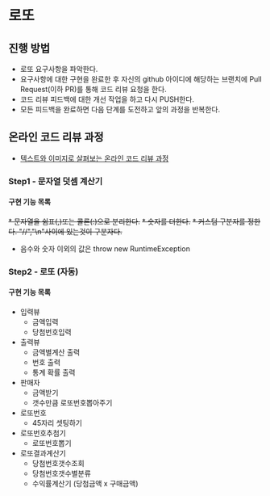 # 로또
## 진행 방법
* 로또 요구사항을 파악한다.
* 요구사항에 대한 구현을 완료한 후 자신의 github 아이디에 해당하는 브랜치에 Pull Request(이하 PR)를 통해 코드 리뷰 요청을 한다.
* 코드 리뷰 피드백에 대한 개선 작업을 하고 다시 PUSH한다.
* 모든 피드백을 완료하면 다음 단계를 도전하고 앞의 과정을 반복한다.

## 온라인 코드 리뷰 과정
* [텍스트와 이미지로 살펴보는 온라인 코드 리뷰 과정](https://github.com/next-step/nextstep-docs/tree/master/codereview)

### Step1 - 문자열 덧셈 계산기
#### 구현 기능 목록
~~* 문자열을 쉼표(,)또는 콜론(:)으로 분리한다.~~
~~* 숫자를 더한다.~~
~~* 커스텀 구분자를 정한다. "//","\n"사이에 있는것이 구분자다.~~
* 음수와 숫자 이외의 값은 throw new RuntimeException 

### Step2 - 로또 (자동)
#### 구현 기능 목록
* 입력뷰
    * 금액입력
    * 당첨번호입력
* 출력뷰
    * 금액별계산  출력
    * 번호 출력
    * 통계 확률 출력
* 판매자
    * 금액받기
    * 갯수만큼 로또번호뽑아주기
* 로또번호
    * 45자리 셋팅하기
* 로또번호추첨기
    * 로또번호뽑기
* 로또결과계산기
    * 당첨번호갯수조회
    * 당첨번호갯수별분류
    * 수익률계산기 (당첨금액 x 구매금액)